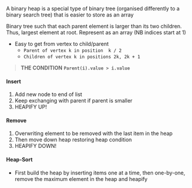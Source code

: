 A binary heap is a special type of binary tree (organised differently to a binary search tree) that is easier to store as an array

Binary tree such that each parent element is larger than its two children. Thus, largest element at root. Represent as an array (NB indices start at 1)

- Easy to get from vertex to child/parent
	- `Parent of vertex k in position  k / 2`
	- `Children of vertex k in positions 2k, 2k + 1`

> **THE CONDITION**
> **`Parent(i).value > i.value`**

#### Insert
1. Add new node to end of list
2. Keep exchanging with parent if parent is smaller
3. HEAPIFY UP!

#### Remove
1. Overwriting element to be removed with the last item in the heap
2. Then move down heap restoring heap condition
3. HEAPIFY DOWN!

#### Heap-Sort
- First build the heap by inserting items one at a time, then one-by-one, remove the maximum element in the heap and heapify

